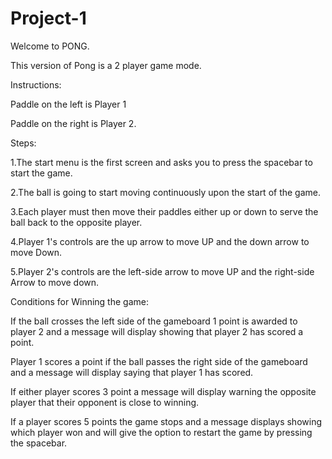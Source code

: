 # Project-1
Welcome to PONG.

This version of Pong is a 2 player game mode. 

Instructions:

Paddle on the left is Player 1

Paddle on the right is Player 2.

Steps:

1.The start menu is the first screen and asks you to press the spacebar to start the game.

2.The ball is going to start moving continuously upon the start of the game.

3.Each player must then move their paddles either up or down to serve the ball back to the opposite player.

4.Player 1's controls are the up arrow to move UP and the down arrow to move Down.

5.Player 2's controls are the left-side arrow to move UP and the right-side Arrow to move down.

Conditions for Winning the game:

If the ball crosses the left side of the gameboard 1 point is awarded to player 2 and a message will display showing that player 2 has scored a point. 

Player 1 scores a point if the ball passes the right side of the gameboard and a message will display saying that player 1 has scored.

If either player scores 3 point a message will display warning the opposite player that their opponent is close to winning.

If a player scores 5 points the game stops and a message displays showing which player won and will give the option to restart the game by pressing the spacebar.

